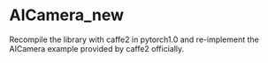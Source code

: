 # AICamera_new
Recompile the library with caffe2 in pytorch1.0 and re-implement the AICamera example provided by caffe2 officially.
